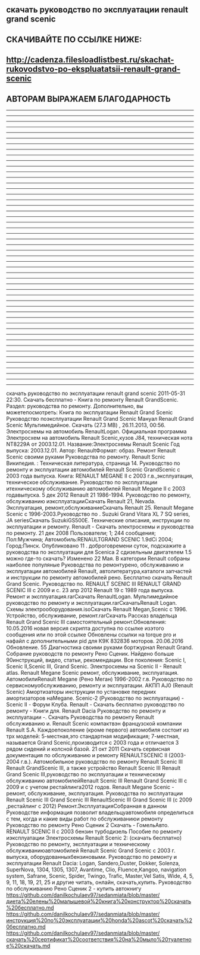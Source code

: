скачать руководство по эксплуатации renault grand scenic
--------------------------------------------------
СКАЧИВАЙТЕ ПО ССЫЛКЕ НИЖЕ:
--------------------------------------------------
http://cadenza.filesloadlistbest.ru/skachat-rukovodstvo-po-ekspluatatsii-renault-grand-scenic
--------------------------------------------------
АВТОРАМ ВЫРАЖАЕМ БЛАГОДАРНОСТЬ
--------------------------------------------------
--------------------------------------------------
--------------------------------------------------
--------------------------------------------------
--------------------------------------------------
--------------------------------------------------
--------------------------------------------------
--------------------------------------------------
--------------------------------------------------
--------------------------------------------------
--------------------------------------------------
--------------------------------------------------
--------------------------------------------------
--------------------------------------------------
--------------------------------------------------
--------------------------------------------------
--------------------------------------------------
--------------------------------------------------
--------------------------------------------------
--------------------------------------------------
--------------------------------------------------
--------------------------------------------------
--------------------------------------------------
--------------------------------------------------
--------------------------------------------------
--------------------------------------------------
--------------------------------------------------
--------------------------------------------------
--------------------------------------------------
--------------------------------------------------
--------------------------------------------------
--------------------------------------------------
--------------------------------------------------
--------------------------------------------------
--------------------------------------------------
--------------------------------------------------
--------------------------------------------------
--------------------------------------------------
--------------------------------------------------
--------------------------------------------------
--------------------------------------------------
--------------------------------------------------
--------------------------------------------------
--------------------------------------------------
--------------------------------------------------
--------------------------------------------------
--------------------------------------------------
--------------------------------------------------
--------------------------------------------------
--------------------------------------------------
--------------------------------------------------
скачать руководство по эксплуатации renault grand scenic 2011-05-31 22:30. Скачать бесплатно - Книга по ремонту Renault GrandScenic. Раздел: руководства по ремонту. Дополнительно, вы можетепосмотреть: Книга по эксплуатации Renault Grand Scenic  Руководство поэксплуатации Renault Grand Scenic  Мануал Renault Grand Scenic Мультимедийное. Скачать (27.3 MB) , 26.11.2013, 00:56. Электросхемы на автомобиль RenaultLogan. Официальная программа Электросхем на автомобиль Renault Scenic,кузов J84, техническая нота NT8229A от 2003.12.01. Название:Электросхемы Renault Scenic Год выпуска: 2003.12.01. Автор: RenaultФормат: образ. Ремонт Renault Scenic своими руками  Руководства по ремонту. Renault Scnic  Википедия. : Техническая литература, страница 14. Руководство по ремонту и эксплуатации автомобилей Renault Scenic  GrandScenic с 2003 года выпуска. Книга: RENAULT MEGANE II с 2003 г.в.,эксплуатация, техническое обслуживание. Руководство по эксплуатации итехническому обслуживанию автомобилей Renault Megane II с 2003 годавыпуска. 5 дек 2012  Renault 21 1986-1994. Руководство по ремонту, обслуживанию иэксплуатацииСкачать Renault 21, Nevada. Эксплуатация, ремонт,обслуживаниеСкачать Renault 25.  Renault Megane Scenic с 1996-2003.Руководство по . Suzuki Grand Vitara XL 7 SQ series, JA seriesСкачать SuzukiGS500E. Технические описания, инструкции по эксплуатации и ремонту. Renault - Скачать электросхемы и руководства по ремонту. 21 дек 2008  Пользователи; 1; 244 сообщения; Пол:Мужчина; Автомобиль:RENAULTGRAND SCENIC 1.9dCi 2004; Город:Пинск. Опубликовано 11 . доброговремени суток, подскажите а руководства по эксплуатации для Scenica 2 сдизельным двигателем 1.5 можно где-то скачать? Изменено 22 Мая. В категории Renault собраны наиболее популяные Руководства по ремонтурено, обслуживанию и эксплуатации автомобилей Renault, автолитература,каталоги запчастей и инструкции по ремонту автомобилей рено. Бесплатно скачать Renault Grand Scenic. Руководство по. RENAULT SCENIC III  RENAULT GRAND SCENIC III с 2009 и с. 23 апр 2012  Renault 19 с 1989 года выпуска. Ремонт и эксплуатация.rarСкачать RenaultLogan. Mультимедийное руководство по ремонту и эксплуатации.rarСкачатьRenault Logan. Схемы электрооборудования.isoСкачать Renault Megan,Scenic с 1996. Устройство, обслуживание, ремонт.rarСкачать
Рассказ владельца Renault Grand Scenic III  самостоятельный ремонт.Обновления: 10.05.2016  новая версия скрипта доступна по ссылке изэтого сообщения или по этой ссылке Обновлены ссылки на torque pro и нафайл с дополнительными pid для К9К 832836 моторов. 20.06.2016 Обновление. 55 Диагностика своими руками  бортжурнал Renault Grand. Собрание руководств по ремонту Рено Сценик. Найдено больше 90инструкций, видео, статьи, рекомендации. Все поколения: Scenic I, Scenic II,Scenic III, Grand Scenic. Электросхемы на Scenic II - Renault atlas. Renault Megane  Scenic  ремонт, обслуживание, эксплуатация. АвтомобилиRenault Megane (Рено Меган) 1996-2002 г.в.  Руководство по сервисномуобслуживанию, ремонту и эксплуатации. АКПП AJ0 (Renault Scenic) Амортизаторы  инструкции по установке передних амортизаторов наMegane. Scenic-2 (Руководство по эксплуатации) - Scenic II - Форум Клуба. Renault - Скачать бесплатно руководство по ремонту - Книги для. Renault  Dacia Руководство по ремонту и эксплуатации -. Скачать Руководства по ремонту Renault обслуживанию и. Renault Scenic  компактвэн французской компании Renault S.A. Каждоепоколение (кроме первого) автомобиля состоит из трх моделей: 5-местная,это стандартная модификация; 7-местная, называется Grand Scenic,производится с 2003 года и отличается 3 рядом сидений и колсной базой. 21 окт 2011  Скачать сервисная документация по обслуживанию и ремонту RENAULTSCENIC II (2003-2004 г.в.). Автомобильное руководство по ремонту Renault Scenic III  Renault GrandScenic III, а также устройство Renault Scenic III  Renault Grand Scenic III,руководство по эксплуатации и техническому обслуживанию автомобилейRenault Scenic III  Renault Grand Scenic III с 2009 и с учетом рестайлинга2012 годов. Renault Megane  Scenic - ремонт, обслуживание, эксплуатация. Руководства по эксплуатации Renault Scenic III  Grand Scenic III RenaultScenic III  Grand Scenic III (с 2009 ,рестайлинг с 2012) Ремонт.ЭксплуатацияСобранная в данном Руководстве информация позволит владельцуавтомобиля определиться с тем, когда и какие виды работ по обслуживаниюи ремонту
Руководство по ремонту Рено Сценик 2  Скачать - ГомельАвто. RENAULT SCENIC II с 2003 бензин  турбодизель Пособие по ремонту иэксплуатации  Электросхемы Renault Scenic 2: (скачать бесплатно) Руководство по ремонту, эксплуатации и техническому обслуживаниюавтомобилей Renault Scenic  Grand Scenic с 2003 г. выпуска, оборудованныхбензиновыми. Руководство по ремонту и эксплуатации Renault  Dacia: Logan, Sandero,Duster, Dokker, Solenza, SuperNova, 1304, 1305, 1307, Avantime, Clio, Fluence,Kangoo,  navigation system, Safrane, Scenic, Spider, Twingo, Trafic, Master,Vel Satis, Wide, 4, 5, 9, 11, 18, 19, 21, 25 и другие читать, онлайн, скачать,купить. Руководство по обслуживанию Рено Сценик 2 - купить автокнигу
https://github.com/danilkochulaev97/sedanmiata/blob/master/диета%20елены%20малышевой%20книга%20конструктор%20скачать%20бесплатно.md
https://github.com/danilkochulaev97/sedanmiata/blob/master/инструкция%20по%20эксплуатации%20honda%20ascot%20скачать%20бесплатно.md
https://github.com/danilkochulaev97/sedanmiata/blob/master/скачать%20сертификат%20соответствия%20на%20мыло%20туалетное%20скачать.md